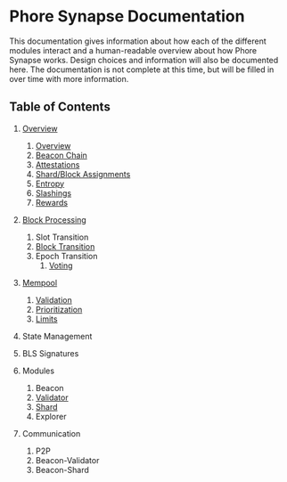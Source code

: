 # Phore Synapse Documentation

This documentation gives information about how each of the different modules interact and a human-readable overview about how Phore Synapse works. Design choices and information will also be documented here. The documentation is not complete at this time, but will be filled in over time with more information.

## Table of Contents


1. [Overview](overview.md)
    1. [Overview](overview.md#overview)
    2. [Beacon Chain](overview.md#beacon-chain)
    3. [Attestations](overview.md#attestations)
    4. [Shard/Block Assignments](overview.md#shard-block-assignments)
    5. [Entropy](overview.md#entropy)
    6. [Slashings](overview.md#slashings)
    7. [Rewards](overview.md#rewards)
2. [Block Processing](block-processing.md)

    1. Slot Transition
    2. [Block Transition](block-transition.md)
    3. Epoch Transition
       1. [Voting](voting.md)
3. [Mempool](mempool.md)
    1. [Validation](mempool.md#validation)
    2. [Prioritization](mempool.md#prioritization)
    3. [Limits](mempool.md#limits)
4. State Management
5. BLS Signatures
6. Modules
    1. Beacon
    2. [Validator](validator.md)
    3. [Shard](shard.md)
    4. Explorer
7. Communication
    1. P2P
    2. Beacon-Validator
    3. Beacon-Shard
